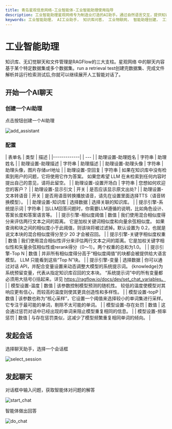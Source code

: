 ```yaml
---
title: 青岛星观信息网络-工业智能体-工业智能助理使用指导
description: 工业智能助理星观网络专为制造业打造的AI助手。通过自然语言交互，提供知识库问答等智能化服务，助力企业实现数字化转型，提升生产效率与良率。
keywords: 工业智能助理， AI工业助手， 知识库问答， 工业物联网， 智能助理创建， 工业AI
---
```


# 工业智能助理

知识库、无幻觉聊天和文件管理是RAGFlow的三大支柱。星观网络 中的聊天内容基于某个特定数据集或多个数据集。run a retrieval test创建完数据集、完成文件解析并运行检索测试后,你就可以继续展开人工智能对话了。

## 开始一个AI聊天

### 创建一个AI助理

点击按钮创建一个AI助理 

![add_assistant](/docs-assets/img/ai/assistant/add_assistant.png)


### 配置

| 表单名         | 类型 | 描述 |
|-------------|  | --- |
| 助理设置-助理姓名       | 字符串	| 助理姓名 |
| 助理设置-助理描述       |	字符串 |	助理描述 |
| 助理设置-助理头像      |	字符串 |	助理头像，图片存储url地址 |
| 助理设置-空回复 |	字符串 |	如果在知识库中没有检索到用户的问题，它将使用它作为答案。 如果您希望 LLM 在未检索到任何内容时提出自己的意见，请将此留空。 |
| 助理设置-设置开场白 |	字符串 |	您想如何欢迎您的客户？ |
| 助理设置-显示引文 |	开关 |	是否应该显示原文出处? |
| 助理设置-文本转语音 |	开关 |	是否用语音转换播放语音，请先在设置里面选择TTS（语音转换模型）。 |
| 助理设置-知识库 |	选择数据 |	选择关联的知识库。 |
| 提示引擎-系统提示词 | 字符串 |	当LLM回答问题时，你需要LLM遵循的说明，比如角色设计、答案长度和答案语言等。 |
| 提示引擎-相似度阈值 | 数值 |	我们使用混合相似度得分来评估两行文本之间的距离。 它是加权关键词相似度和向量余弦相似度。 如果查询和块之间的相似度小于此阈值，则该块将被过滤掉。默认设置为 0.2，也就是说文本块的混合相似度得分至少 20 才会被召回。 |
| 提示引擎-关键字相似度权重 | 数值 |	我们使用混合相似性评分来评估两行文本之间的距离。它是加权关键字相似性和矢量余弦相似性或rerank得分（0〜1）。两个权重的总和为1.0。 |
| 提示引擎-Top N | 数值 |	并非所有相似度得分高于“相似度阈值”的块都会被提供给大语言模型。 LLM 只能看到这些“Top N”块。 |
| 提示引擎-变量 | 选择数据 |	你可以通过对话 API，并配合变量设置来动态调整大模型的系统提示词。 {knowledge}为系统预留变量，代表从指定知识库召回的文本块。 “系统提示词”中的所有变量都必须用大括号{}括起来。详见 https://ragflow.io/docs/dev/set_chat_variables。 |
| 模型设置-温度 | 数值 |	该参数控制模型预测的随机性。 较低的温度使模型对其响应更有信心，而较高的温度则使其更具创造性和多样性。 |
| 模型设置-topP | 数值 |	该参数也称为“核心采样”，它设置一个阈值来选择较小的单词集进行采样。 它专注于最可能的单词，剔除不太可能的单词。 |
| 模型设置-存在处罚 | 数值 |	这会通过惩罚对话中已经出现的单词来阻止模型重复相同的信息。 |
| 模型设置-频率惩罚 | 数值 |	与存在惩罚类似，这减少了模型频繁重复相同单词的倾向。 |

## 发起会话

选择聊天助手，选择一个会话框

![select_session](/docs-assets/img/ai/assistant/select_session.png)

## 发起聊天

对话框中输入问题，获取智能体对问题的解答

![start_chat](/docs-assets/img/ai/assistant/start_chat.png)

智能体做出回答

![do_chat](/docs-assets/img/ai/assistant/do_chat.png)
